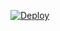 [![Deploy](https://www.herokucdn.com/deploy/button.svg)](https://heroku.com/deploy?template=https://github.com/mtsmfm/issue-templates)
